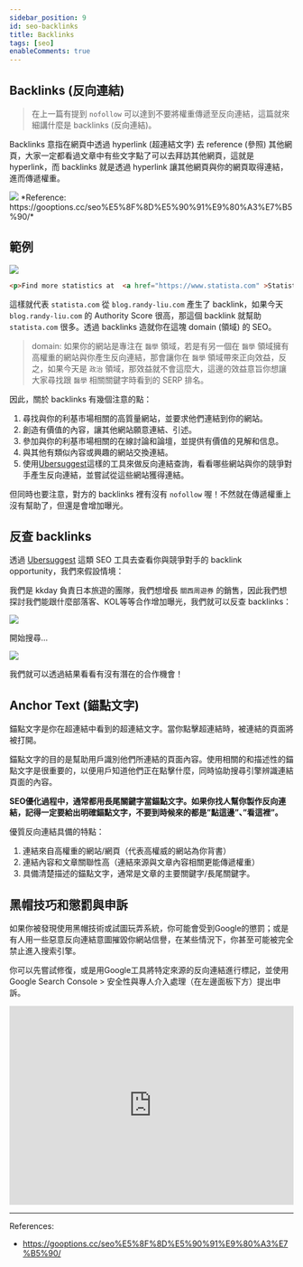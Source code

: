 ```yaml
---
sidebar_position: 9
id: seo-backlinks
title: Backlinks
tags: [seo]
enableComments: true
---
```


## Backlinks (反向連結)

> 在上一篇有提到 `nofollow` 可以達到不要將權重傳遞至反向連結，這篇就來細講什麼是 backlinks (反向連結)。

Backlinks 意指在網頁中透過 hyperlink (超連結文字) 去 reference (參照) 其他網頁，大家一定都看過文章中有些文字點了可以去拜訪其他網頁，這就是 hyperlink，而 backlinks 就是透過 hyperlink 讓其他網頁與你的網頁取得連結，進而傳遞權重。

<img src="https://gooptions.cc/wp-content/uploads/2022/08/%E6%88%AA%E5%9C%96-2022-08-31-%E4%B8%8A%E5%8D%888.52.51.jpg" loading="lazy" />
*Reference: https://gooptions.cc/seo%E5%8F%8D%E5%90%91%E9%80%A3%E7%B5%90/*

## 範例

<img src="https://i.imgur.com/b04sA4H.gif" loading="lazy" />

``` html
<p>Find more statistics at  <a href="https://www.statista.com" >Statista</a></p>
```

這樣就代表 `statista.com` 從 `blog.randy-liu.com` 產生了 backlink，如果今天 `blog.randy-liu.com` 的 Authority Score 很高，那這個 backlink 就幫助 `statista.com` 很多。透過 backlinks 造就你在這塊 domain (領域) 的 SEO。

> domain: 如果你的網站是專注在 `醫學` 領域，若是有另一個在 `醫學` 領域擁有高權重的網站與你產生反向連結，那會讓你在 `醫學` 領域帶來正向效益，反之，如果今天是 `政治` 領域，那效益就不會這麼大，這邊的效益意旨你想讓大家尋找跟 `醫學` 相關關鍵字時看到的 SERP 排名。

因此，關於 backlinks 有幾個注意的點：

1. 尋找與你的利基市場相關的高質量網站，並要求他們連結到你的網站。
2. 創造有價值的內容，讓其他網站願意連結、引述。
3. 參加與你的利基市場相關的在線討論和論壇，並提供有價值的見解和信息。
4. 與其他有類似內容或興趣的網站交換連結。
5. 使用[Ubersuggest](https://neilpatel.com/ubersuggest/)這樣的工具來做反向連結查詢，看看哪些網站與你的競爭對手產生反向連結，並嘗試從這些網站獲得連結。

但同時也要注意，對方的 backlinks 裡有沒有 `nofollow` 喔！不然就在傳遞權重上沒有幫助了，但還是會增加曝光。

## 反查 backlinks
透過 [Ubersuggest](https://neilpatel.com/ubersuggest/) 這類 SEO 工具去查看你與競爭對手的 backlink opportunity，我們來假設情境：

我們是 kkday 負責日本旅遊的團隊，我們想增長 `關西周遊券` 的銷售，因此我們想探討我們能跟什麼部落客、KOL等等合作增加曝光，我們就可以反查 backlinks：

<img src="https://i.imgur.com/FTOzUEB.png" loading="lazy" />

開始搜尋...

<img src="https://i.imgur.com/JR8vXSw.png" loading="lazy" />

我們就可以透過結果看看有沒有潛在的合作機會！

## Anchor Text (錨點文字)

錨點文字是你在超連結中看到的超連結文字。當你點擊超連結時，被連結的頁面將被打開。

錨點文字的目的是幫助用戶識別他們所連結的頁面內容。使用相關的和描述性的錨點文字是很重要的，以便用戶知道他們正在點擊什麼，同時協助搜尋引擎辨識連結頁面的內容。

**SEO優化過程中，通常都用長尾關鍵字當錨點文字。如果你找人幫你製作反向連結，記得一定要給出明確錨點文字，不要到時候來的都是”點這邊”、”看這裡”。**

優質反向連結具備的特點：

1. 連結來自高權重的網站/網頁（代表高權威的網站為你背書）
2. 連結內容和文章關聯性高（連結來源與文章內容相關更能傳遞權重）
3. 具備清楚描述的錨點文字，通常是文章的主要關鍵字/長尾關鍵字。

## 黑帽技巧和懲罰與申訴

如果你被發現使用黑帽技術或試圖玩弄系統，你可能會受到Google的懲罰；或是有人用一些惡意反向連結意圖摧毀你網站信譽，在某些情況下，你甚至可能被完全禁止進入搜索引擎。

你可以先嘗試修復，或是用Google工具將特定來源的反向連結進行標記，並使用 Google Search Console > 安全性與專人介入處理（在左邊面板下方）提出申訴。

<iframe src="https://open.spotify.com/embed/track/0LqZuRAroDVnV6LjDUGap1?utm_source=generator" width="100%" height="352" frameBorder="0" allowfullscreen="" allow="autoplay; clipboard-write; encrypted-media; fullscreen; picture-in-picture" loading="lazy"></iframe>

---
References:
- https://gooptions.cc/seo%E5%8F%8D%E5%90%91%E9%80%A3%E7%B5%90/